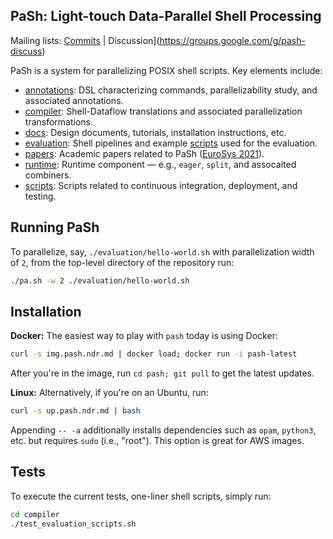 ## PaSh: Light-touch Data-Parallel Shell Processing

Mailing lists: [Commits](https://groups.google.com/g/pash-commits) | Discussion](https://groups.google.com/g/pash-discuss)

PaSh is  a system for  parallelizing POSIX shell  scripts. Key elements include:

* [annotations](./annotations/): DSL characterizing commands, parallelizability study, and associated annotations.
* [compiler](./compiler): Shell-Dataflow translations and associated parallelization transformations.
* [docs](./docs): Design documents, tutorials, installation instructions, etc.
* [evaluation](./evaluation): Shell pipelines and example [scripts](./evaluation/scripts) used for the evaluation.
* [papers](./papers): Academic papers related to PaSh ([EuroSys 2021](https://arxiv.org/abs/2007.09436)).
* [runtime](./runtime): Runtime component — e.g., `eager`, `split`, and assocaited combiners.
* [scripts](./scripts): Scripts related to continuous integration, deployment, and testing.

## Running PaSh

To parallelize, say, `./evaluation/hello-world.sh` with parallelization width of `2`, from the top-level directory of the repository run:

```sh
./pa.sh -w 2 ./evaluation/hello-world.sh
``` 

## Installation

**Docker:** The easiest way to play with `pash` today is using Docker:

```sh
curl -s img.pash.ndr.md | docker load; docker run -i pash-latest
```

After you're in the image, run `cd pash; git pull` to get the latest updates.

**Linux:** Alternatively, if you're on an Ubuntu, run:

```sh
curl -s up.pash.ndr.md | bash
```

Appending `-- -a` additionally installs dependencies such as `opam`, `python3`, etc. but requires `sudo` (i.e., "root"). This option is great for AWS images.

## Tests

To execute the current tests, one-liner shell scripts, simply run:

```sh
cd compiler
./test_evaluation_scripts.sh
```

